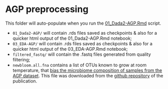 # AGP preprocessing

This folder will auto-populate when you run the [01_Dada2-AGP.Rmd](../../../../scripts/analysis-individual/AGP/01_Dada2-AGP.Rmd) script.
- `01_Dada2-AGP/` will contain .rds files saved as checkpoints & also for a quicker html output of the 01_Dada2-AGP.Rmd notebook;
- `03_EDA-AGP/` will contain .rds files saved as checkpoints & also for a quicker html output of the 03_EDA-AGP.Rmd notebook;
- `filtered_fastq/` will contain the .fastq files generated from quality filtering;
- `newbloom.all.fna` contains a list of OTUs known to grow at room temperature, that [bias the microbiome composition of samples from the AGP dataset](https://journals.asm.org/doi/10.1128/mSystems.00199-16#B5). This file was downloaded from the [github repository](https://github.com/knightlab-analyses/bloom-analyses) of the publication.